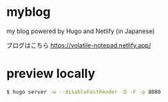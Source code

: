# myblog
my blog powered by Hugo and Netlify (in Japanese)

ブログはこちら https://volatile-notepad.netlify.app/

# preview locally

```bash
$ hugo server -w --disableFastRender -D -F -p 8080
```

